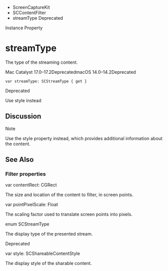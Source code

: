 

- ScreenCaptureKit
- SCContentFilter
-  streamType Deprecated

Instance Property

# streamType

The type of the streaming content.

Mac Catalyst 17.0–17.2DeprecatedmacOS 14.0–14.2Deprecated

``` source
var streamType: SCStreamType { get }
```

Deprecated

Use style instead

## Discussion

Note

Use the style property instead, which provides additional information about the content.

## See Also

### Filter properties

var contentRect: CGRect

The size and location of the content to filter, in screen points.

var pointPixelScale: Float

The scaling factor used to translate screen points into pixels.

enum SCStreamType

The display type of the presented stream.

Deprecated

var style: SCShareableContentStyle

The display style of the sharable content.

